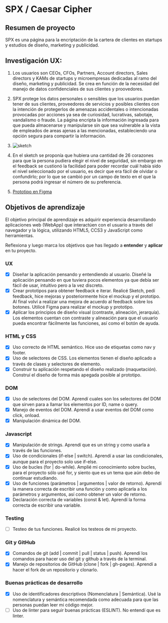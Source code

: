 # SPX / Caesar Cipher

## Resumen de proyecto

SPX es una página para la encriptación de la cartera de clientes en startups y estudios de diseño, marketing y publicidad.

## Investigación UX:

  1. Los usuarios son CEOs, CFOs, Partners, Account directors, Sales directors y KAMs de startups y microempresas dedicadas al ramo del diseño, marketing y publicidad. Se crea en función de la necesidad del manejo de datos confidenciales de sus clientes y proovedores.
  2. SPX protege los datos personales o sensibles que los usuarios puedan tener de sus clientes, proveedores de servicios y posibles clientes con la intención de protegerlos de amenazas accidentales o intencionadas provocadas por acciones ya sea de curiosidad, lucrativas, sabotaje, vandalismo o fraude. La página encripta la información ingresada para que pueda almacenarse y manipularse sin que sea vulnerable a la vista de empleados de areas ajenas a las mencionadas, estableciendo una opción segura para compartir la información.

  3. ![sketch](https://raw.githubusercontent.com/margotlab/CDMX009-cipher/master/src/img/sketch.jpg)

  4. En el sketch se proponía que hubiera una cantidad de 26 corazones para que la persona pudiera elegir el nivel de seguridad, sin embargo en el feedback se custionó la facilidad para poder recordar cuál había sido el nivel seleccionado por el usuario, es decir que era fácil de olvidar o confundirlo; por lo que se cambió por un campo de texto en el que la persona podrá ingresar el número de su preferencia.

  5. [Prototipo en Figma](https://www.figma.com/proto/T21x6eLxiBjpZRCN7B9cMw/cipher-mockup?node-id=32%3A36&scaling=scale-down)



## Objetivos de aprendizaje

El objetivo principal de aprendizaje es adquirir experiencia desarrollando
aplicaciones web (WebApp) que interactúen con el usuario a través del navegador
y la lógica, utilizando HTML5, CCS3 y JavaScript como herramientas.

Reflexiona y luego marca los objetivos que has llegado a **entender** y **aplicar** en tu proyecto.

### UX

- [x] Diseñar la aplicación pensando y entendiendo al usuario.
      Diseñé la aplicación pensando en que tuviera pocos elementos ya que debía ser fácil de usar, intuitivo pero a la vez discreto.
- [x] Crear prototipos para obtener feedback e iterar.
      Realicé Sketch, pedí feedback, hice mejoras y posteriormente hice el mockup y el prototipo. Al final volví a realizar una mejora de acuerdo al feedback sobre los botones. Utilicé Figma para realizar el mockup y prototipo.
- [x] Aplicar los principios de diseño visual (contraste, alineación, jerarquía).
      Los elementos cuentan con contraste y alineación para que el usuario pueda encontrar fácilmente las funciones, así como el botón de ayuda.

### HTML y CSS

- [x] Uso correcto de HTML semántico.
      Hice uso de etiquetas como nav y footer.
- [x] Uso de selectores de CSS.
      Los elementos tienen el diseño aplicado a través de clases y selectores de elemento.
- [x] Construir tu aplicación respetando el diseño realizado (maquetación).
      Construí el diseño de forma más apegada posible al prototipo.

### DOM

- [x] Uso de selectores del DOM.
      Aprendí cuales son los selectores del DOM que sirven para a llamar los elementos por ID, name o query.
- [x] Manejo de eventos del DOM.
      Aprendí a usar eventos del DOM como click, onload.
- [x] Manipulación dinámica del DOM.

### Javascript

- [x] Manipulación de strings.
      Aprendí que es un string y como usarla a través de las funciones.
- [x] Uso de condicionales (if-else | switch).
      Aprendí a usar las condicionales, aunque para el proyecto solo use if-else.
- [x] Uso de bucles (for | do-while).
      Amplié mi conocimiento sobre bucles, para el proyecto sólo usé for, y siento que es un tema que aún debo de continuar estudiando.
- [x] Uso de funciones (parámetros | argumentos | valor de retorno).
      Aprendí la manera correcta de escribir una función y como aplicarla a los parámetros y argumentos, así como obtener un valor de retorno.
- [x] Declaración correcta de variables (const & let).
      Aprendí la forma correcta de escribir una variable.

### Testing
- [ ] Testeo de tus funciones.
      Realicé los testeos de mi proyecto.

### Git y GitHub
- [x] Comandos de git (add | commit | pull | status | push).
      Aprendí los comandos para hacer uso del git y github a través de la terminal.
- [x] Manejo de repositorios de GitHub (clone | fork | gh-pages).
      Aprendí a hacer el fork de un repositorio y clonarlo. 

### Buenas prácticas de desarrollo
- [x] Uso de identificadores descriptivos (Nomenclatura | Semántica).
      Usé la nomenclatura y semántica recomendada como adecuada para que las personas puedan leer mi código mejor.
- [ ] Uso de linter para seguir buenas prácticas (ESLINT).
      No entendí que es linter.
